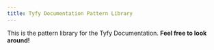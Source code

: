 ```yaml
---
title: Tyfy Documentation Pattern Library
---
```

This is the pattern library for the Tyfy Documentation. **Feel free to look around!**